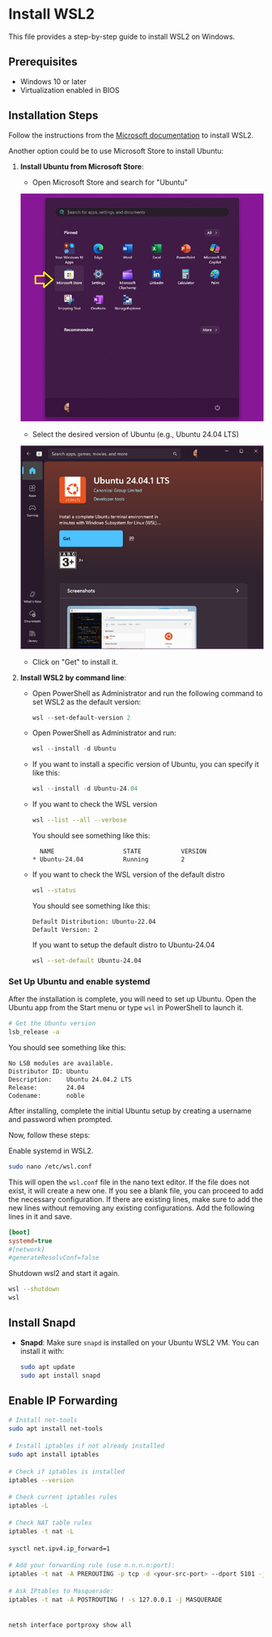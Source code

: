 # Install WSL2

This file provides a step-by-step guide to install WSL2 on Windows.

## Prerequisites

- Windows 10 or later
- Virtualization enabled in BIOS

## Installation Steps

Follow the instructions from the [Microsoft documentation](https://docs.microsoft.com/en-us/windows/wsl/install) to install WSL2.

Another option could be to use Microsoft Store to install Ubuntu:

1. **Install Ubuntu from Microsoft Store**:

   - Open Microsoft Store and search for "Ubuntu"

   ![Open Microsoft Store](../assets/k8s_01.png)

   - Select the desired version of Ubuntu (e.g., Ubuntu 24.04 LTS)

   ![Select Distro](../assets/k8s_02.png)

   - Click on "Get" to install it.

2. **Install WSL2 by command line**:

   - Open PowerShell as Administrator and run the following command to set WSL2 as the default version:

     ```powershell
     wsl --set-default-version 2
     ```

   - Open PowerShell as Administrator and run:

     ```powershell
     wsl --install -d Ubuntu
     ```

   - If you want to install a specific version of Ubuntu, you can specify it like this:

     ```powershell
     wsl --install -d Ubuntu-24.04
     ```

   - If you want to check the WSL version

     ```bash
     wsl --list --all --verbose
     ```

     You should see something like this:

     ```plaintext
       NAME                   STATE           VERSION
     * Ubuntu-24.04           Running         2
     ```

   - If you want to check the WSL version of the default distro

     ```bash
     wsl --status
     ```

     You should see something like this:

     ```plaintext
     Default Distribution: Ubuntu-22.04
     Default Version: 2
     ```

     If you want to setup the default distro to Ubuntu-24.04

     ```bash
     wsl --set-default Ubuntu-24.04
     ```

### Set Up Ubuntu and enable systemd

After the installation is complete, you will need to set up Ubuntu. Open the Ubuntu app from the Start menu or type `wsl` in PowerShell to launch it.

```bash
# Get the Ubuntu version
lsb_release -a
```

You should see something like this:

```plaintext
No LSB modules are available.
Distributor ID: Ubuntu
Description:    Ubuntu 24.04.2 LTS
Release:        24.04
Codename:       noble
```

After installing, complete the initial Ubuntu setup by creating a username and password when prompted.

Now, follow these steps:

Enable systemd in WSL2.

```bash
sudo nano /etc/wsl.conf
```

This will open the `wsl.conf` file in the nano text editor. If the file does not exist, it will create a new one.
If you see a blank file, you can proceed to add the necessary configuration. If there are existing lines, make sure to add the new lines without removing any existing configurations.
Add the following lines in it and save.

```ini
[boot]
systemd=true
#[network]
#generateResolvConf=false
```

Shutdown wsl2 and start it again.

```bash
wsl --shutdown
wsl
```

## Install Snapd

- **Snapd**: Make sure `snapd` is installed on your Ubuntu WSL2 VM. You can install it with:
  ```bash
  sudo apt update
  sudo apt install snapd
  ```

## Enable IP Forwarding

```bash
# Install net-tools
sudo apt install net-tools

# Install iptables if not already installed
sudo apt install iptables

# Check if iptables is installed
iptables --version

# Check current iptables rules
iptables -L

# Check NAT table rules
iptables -t nat -L

sysctl net.ipv4.ip_forward=1

# Add your forwarding rule (use n.n.n.n:port):
iptables -t nat -A PREROUTING -p tcp -d <your-src-port> --dport 5101 -j DNAT --to-destination <your-destination-ip>:80

# Ask IPtables to Masquerade:
iptables -t nat -A POSTROUTING ! -s 127.0.0.1 -j MASQUERADE


netsh interface portproxy show all
```
